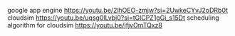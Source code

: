 google app engine https://youtu.be/2lhOEO-zmjw?si=2UwkeCYvJ2oDRb0t
cloudsim https://youtu.be/uqsg0lLvbj0?si=tGlCPZ1gGi_s15Dt
scheduling algorithm for cloudsim https://youtu.be/jfjvOmTQxz8
